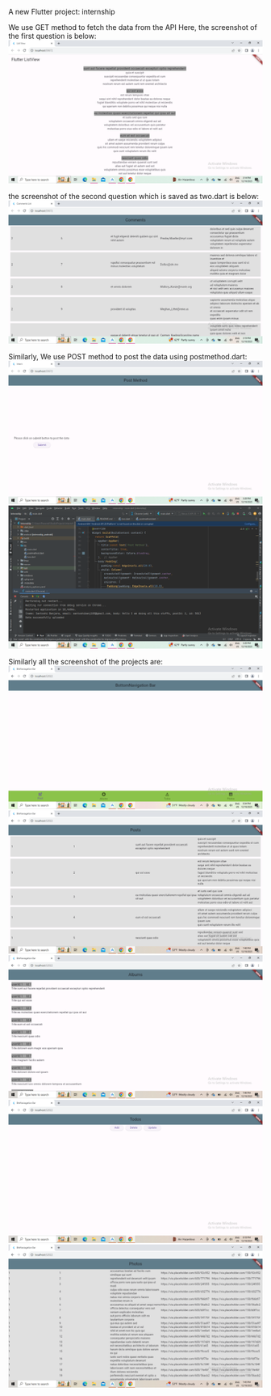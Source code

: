A new Flutter project: internship

We use GET method to fetch the data from the API
Here, the screenshot of the first question is below:
![one.png](assets%2Fone.png)

the screenshot of the second question which is saved as two.dart is below:
![two.png](assets%2Ftwo.png)

Similarly, We use POST method to post the data using postmethod.dart:
![three.png](assets%2Fthree.png)
![Three (2).png](assets%2FThree%20%282%29.png)

Similarly all the screenshot of the projects are:
![mainForBtn.png](assets%2FmainForBtn.png)
![PostPage.png](assets%2FPostPage.png)
![albumPage.png](assets%2FalbumPage.png)
![todos.png](assets%2Ftodos.png)
![photos.png](assets%2Fphotos.png)